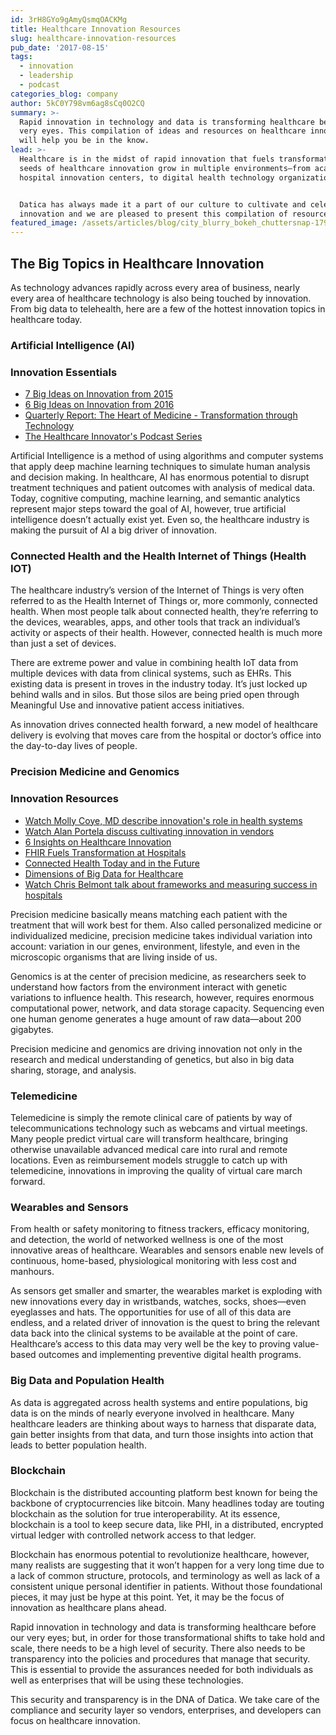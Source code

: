 ```yaml
---
id: 3rH8GYo9gAmyQsmqOACKMg
title: Healthcare Innovation Resources
slug: healthcare-innovation-resources
pub_date: '2017-08-15'
tags:
  - innovation
  - leadership
  - podcast
categories_blog: company
author: 5kC0Y798vm6ag8sCq0O2CQ
summary: >-
  Rapid innovation in technology and data is transforming healthcare before our
  very eyes. This compilation of ideas and resources on healthcare innovation
  will help you be in the know.
lead: >-
  Healthcare is in the midst of rapid innovation that fuels transformation. The
  seeds of healthcare innovation grow in multiple environments—from academia and
  hospital innovation centers, to digital health technology organizations. 


  Datica has always made it a part of our culture to cultivate and celebrate
  innovation and we are pleased to present this compilation of resources.
featured_image: /assets/articles/blog/city_blurry_bokeh_chuttersnap-179223.jpg
---
```

## The Big Topics in Healthcare Innovation
As technology advances rapidly across every area of business, nearly every area of healthcare technology is also being touched by innovation. From big data to telehealth, here are a few of the hottest innovation topics in healthcare today.

### Artificial Intelligence (AI)

<div class="callout drop discover--body-callout float-right-on-medium" markdown="1">

### Innovation Essentials
* [7 Big Ideas on Innovation from 2015](https://datica.com/innovation/2015/)
* [6 Big Ideas on Innovation from 2016](https://datica.com/innovation/2016/)
* [Quarterly Report: The Heart of Medicine - Transformation through Technology](https://datica.com/innovation/heart-of-medicine-report-spring-2017/)
* [The Healthcare Innovator's Podcast Series](https://datica.com/innovation/)

</div>

Artificial Intelligence is a method of using algorithms and computer systems that apply deep machine learning techniques to simulate human analysis and decision making. In healthcare, AI has enormous potential to disrupt treatment techniques and patient outcomes with analysis of medical data. Today, cognitive computing, machine learning, and semantic analytics represent major steps toward the goal of AI, however, true artificial intelligence doesn’t actually exist yet. Even so, the healthcare industry is making the pursuit of AI a big driver of innovation. 
 
### Connected Health and the Health Internet of Things (Health IOT)
The healthcare industry’s version of the Internet of Things is very often referred to as the Health Internet of Things or, more commonly, connected health. When most people talk about connected health, they’re referring to the devices, wearables, apps, and other tools that track an individual’s activity or aspects of their health. However, connected health is much more than just a set of devices. 

There are extreme power and value in combining health IoT data from multiple devices with data from clinical systems, such as EHRs. This existing data is present in troves in the industry today. It’s just locked up behind walls and in silos. But those silos are being pried open through Meaningful Use and innovative patient access initiatives.

As innovation drives connected health forward, a new model of healthcare delivery is evolving that moves care from the hospital or doctor’s office into the day-to-day lives of people. 

### Precision Medicine and Genomics

<div class="callout drop discover--body-callout float-right-on-medium" markdown="1">

### Innovation Resources
* [Watch Molly Coye, MD describe innovation's role in health systems](https://datica.com/innovation/molly-coye-md/)
* [Watch Alan Portela discuss cultivating innovation in vendors](https://datica.com/innovation/alan-portela/)
* [6 Insights on Healthcare Innovation](https://datica.com/blog/6-insights-on-healthcare-innovation/)
* [FHIR Fuels Transformation at Hospitals](https://datica.com/blog/fhir-fuels-transformation-at-hospitals/)
* [Connected Health Today and in the Future](https://datica.com/blog/connected-health-today-and-in-the-future/)
* [Dimensions of Big Data for Healthcare](https://datica.com/blog/dimensions-of-big-data-for-healthcare/)
* [Watch Chris Belmont talk about frameworks and measuring success in hospitals](https://datica.com/innovation/chris-belmont/)

</div>

Precision medicine basically means matching each patient with the treatment that will work best for them. Also called personalized medicine or individualized medicine, precision medicine takes individual variation into account: variation in our genes, environment, lifestyle, and even in the microscopic organisms that are living inside of us.  

Genomics is at the center of precision medicine, as researchers seek to understand how factors from the environment interact with genetic variations to influence health. This research, however, requires enormous computational power, network, and data storage capacity. Sequencing even one human genome generates a huge amount of raw data—about 200 gigabytes. 

Precision medicine and genomics are driving innovation not only in the research and medical understanding of genetics, but also in big data sharing, storage, and analysis. 

### Telemedicine
Telemedicine is simply the remote clinical care of patients by way of telecommunications technology such as webcams and virtual meetings. Many people predict virtual care will transform healthcare, bringing otherwise unavailable advanced medical care into rural and remote locations. Even as reimbursement models struggle to catch up with telemedicine, innovations in improving the quality of virtual care march forward.

### Wearables and Sensors
From health or safety monitoring to fitness trackers, efficacy monitoring, and detection, the world of networked wellness is one of the most innovative areas of healthcare. Wearables and sensors enable new levels of continuous, home-based, physiological monitoring with less cost and manhours.  

As sensors get smaller and smarter, the wearables market is exploding with new innovations every day in wristbands, watches, socks, shoes—even eyeglasses and hats. The opportunities for use of all of this data are endless, and a related driver of innovation is the quest to bring the relevant data back into the clinical systems to be available at the point of care. Healthcare’s access to this data may very well be the key to proving value-based outcomes and implementing preventive digital health programs.

### Big Data and Population Health
As data is aggregated across health systems and entire populations, big data is on the minds of nearly everyone involved in healthcare. Many healthcare leaders are thinking about ways to harness that disparate data, gain better insights from that data, and turn those insights into action that leads to better population health.

### Blockchain
Blockchain is the distributed accounting platform best known for being the backbone of cryptocurrencies like bitcoin. Many headlines today are touting blockchain as the solution for true interoperability. At its essence, blockchain is a tool to keep secure data, like PHI, in a distributed, encrypted virtual ledger with controlled network access to that ledger. 

Blockchain has enormous potential to revolutionize healthcare, however, many realists are suggesting that it won’t happen for a very long time due to a lack of common structure, protocols, and terminology as well as lack of a consistent unique personal identifier in patients. Without those foundational pieces, it may just be hype at this point. Yet, it may be the focus of innovation as healthcare plans ahead. 


Rapid innovation in technology and data is transforming healthcare before our very eyes; but, in order for those transformational shifts to take hold and scale, there needs to be a high level of security. There also needs to be transparency into the policies and procedures that manage that security. This is essential to provide the assurances needed for both individuals as well as enterprises that will be using these technologies.

This security and transparency is in the DNA of Datica. We take care of the compliance and security layer so vendors, enterprises, and developers can focus on healthcare innovation.
  